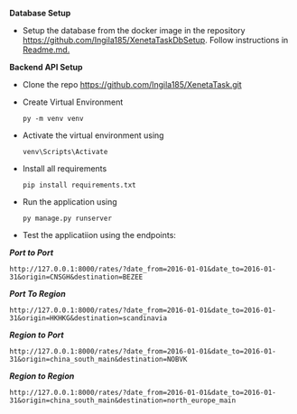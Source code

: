**Database Setup**

- Setup the database from the docker image in the repository https://github.com/Ingila185/XenetaTaskDbSetup. Follow instructions in [Readme.md.](https://github.com/Ingila185/XenetaTaskDbSetup/blob/main/ratestask/README.md)


**Backend API Setup**

- Clone the repo https://github.com/Ingila185/XenetaTask.git

- Create Virtual Environment


    ```py -m venv venv```

- Activate the virtual environment using

    ```venv\Scripts\Activate```


- Install all requirements 

    ```pip install requirements.txt```


- Run the application using 


    ```py manage.py runserver```

- Test the applicatiion using the endpoints:

***Port to Port***

    http://127.0.0.1:8000/rates/?date_from=2016-01-01&date_to=2016-01-31&origin=CNSGH&destination=BEZEE

***Port To Region***

    http://127.0.0.1:8000/rates/?date_from=2016-01-01&date_to=2016-01-31&origin=HKHKG&destination=scandinavia

***Region to Port***

    http://127.0.0.1:8000/rates/?date_from=2016-01-01&date_to=2016-01-31&origin=china_south_main&destination=NOBVK

***Region to Region***

    http://127.0.0.1:8000/rates/?date_from=2016-01-01&date_to=2016-01-31&origin=china_south_main&destination=north_europe_main



